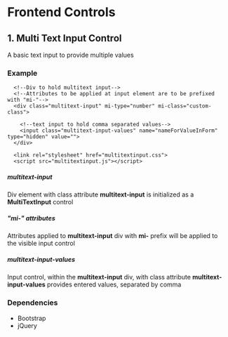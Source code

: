 # Frontend Controls

## 1. Multi Text Input Control
A basic text input to provide multiple values

### Example
```
  <!--Div to hold multitext input-->
  <!--Attributes to be applied at input element are to be prefixed with "mi-"-->
  <div class="multitext-input" mi-type="number" mi-class="custom-class">
        
    <!--text input to hold comma separated values-->
    <input class="multitext-input-values" name="nameForValueInForm" type="hidden" value="">
  </div>
```
```
  <link rel="stylesheet" href="multitextinput.css">
  <script src="multitextinput.js"></script>
```

##### multitext-input
  Div element with class attribute **multitext-input** is initialized as a **MultiTextInput** control

##### "mi-" attributes
  Attributes applied to **multitext-input** div with **mi-** prefix will be applied to the visible input control

##### multitext-input-values
  Input control, within the **multitext-input** div, with class attribute **multitext-input-values** provides entered values, separated by comma


### Dependencies
  <ul>
    <li>Bootstrap</li>
    <li>jQuery</li>
  </ul>

